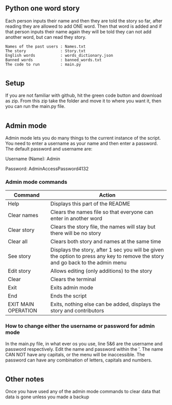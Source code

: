 ## Python one word story

  Each person inputs their name and then they are told the story so far, after reading they are allowed to add ONE word. Then that word is added and if that person inputs their name again they will be told they can not add another word, but can read they story.

    Names of the past users : Names.txt
    The story               : Story.txt
    English words           : words_dictionary.json
    Banned words            : banned_words.txt
    The code to run         : main.py

#
## Setup
  If you are not familiar with github, hit the green code button and download as zip. From this zip take the folder and move it to where you want it, then you can run the main.py file.

#    
## Admin mode
  Admin mode lets you do many things to the current instance of the script. You need to enter a username as your name and then enter a password. The default password and username are:
  
Username (Name): Admin

Password: AdminAccessPassword4132

### Admin mode commands
| Command             | Action                                                                                                                          |
|---------------------|---------------------------------------------------------------------------------------------------------------------------------|
| Help                | Displays this part of the README                                                                                                |
| Clear names         | Clears the names file so that everyone can enter in another word                                                                |
| Clear story         | Clears the story file, the names will stay but there will be no story                                                           |
| Clear all           | Clears both story and names at the same time                                                                                    |
| See story           | Displays the story, after 1 sec you will be given the option to press any key to remove the story and go back to the admin menu |
| Edit story          | Allows editing (only additions) to the story                                                                                    |
| Clear               | Clears the terminal                                                                                                             |
| Exit                | Exits admin mode                                                                                                                |
| End                 | Ends the script                                                                                                                 |
| EXIT MAIN OPERATION | Exits, nothing else can be added, displays the story and contributors                                                           |

### How to change either the username or password for admin mode

  In the main.py file, in what ever os you use, line 5&6 are the username and password respectively. Edit the name and password within the '. The name CAN NOT have any capitals, or the menu will be inaccessible. The password can have any combination of letters, capitals and numbers.

#
## Other notes
  Once you have used any of the admin mode commands to clear data that data is gone unless you made a backup
